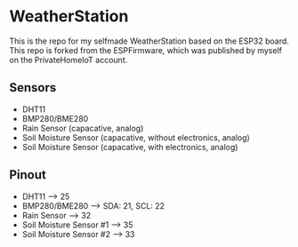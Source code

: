 # WeatherStation
This is the repo for my selfmade WeatherStation based on the ESP32 board. This repo is forked from the ESPFirmware, which was published by myself on the PrivateHomeIoT account.

## Sensors
- DHT11
- BMP280/BME280
- Rain Sensor (capacative, analog)
- Soil Moisture Sensor (capacative, without electronics, analog)
- Soil Moisture Sensor (capacative, with electronics, analog)

## Pinout
- DHT11 --> 25
- BMP280/BME280 --> SDA: 21, SCL: 22
- Rain Sensor --> 32
- Soil Moisture Sensor #1 --> 35
- Soil Moisture Sensor #2 --> 33

